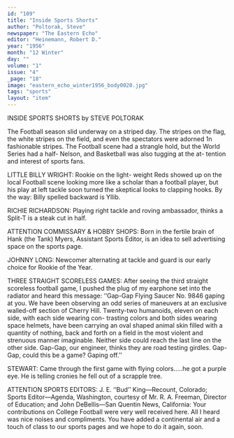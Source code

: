 ```yaml
---
id: "109"
title: "Inside Sports Shorts"
author: "Poltorak, Steve"
newspaper: "The Eastern Echo"
editor: "Heinemann, Robert D."
year: "1956"
month: "12 Winter"
day: ""
volume: "1"
issue: "4"
_page: "18"
image: "eastern_echo_winter1956_body0020.jpg"
tags: "sports"
layout: "item"
---
```

INSIDE SPORTS SHORTS
by STEVE POLTORAK

The Football season slid underway on a striped
day. The stripes on the flag, the white stripes on
the field, and even the spectators were adorned 1n
fashionable stripes. The Football scene had a
strangle hold, but the World Series had a half-
Nelson, and Basketball was also tugging at the at-
tention and interest of sports fans.

LITTLE BILLY WRIGHT: Rookie on the light-
weight Reds showed up on the local Football scene
looking more like a scholar than a football player,
but his play at left tackle soon turned the skeptical
looks to clapping hooks. By the way: Billy spelled
backward is Yllib.

RICHIE RICHARDSON: Playing right tackle and
roving ambassador, thinks a Split-T is a steak cut
in half.

ATTENTION COMMISSARY & HOBBY SHOPS:
Born in the fertile brain of Hank (the Tank) Myers,
Assistant Sports Editor, is an idea to sell advertising
space on the sports page.

JOHNNY LONG: Newcomer alternating at tackle
and guard is our early choice for Rookie of the Year.

THREE STRAIGHT SCORELESS GAMES: After
seeing the third straight scoreless football game, I
pushed the plug of my earphone set into the radiator
and heard this message: ‘‘Gap-Gap Flying Saucer
No. 9846 gaping at you. We have been observing an
odd series of maneuvers at an exclusive walled-off
section of Cherry Hill. Twenty-two humanoids,
eleven on each side, with each side wearing con-
trasting colors and both sides wearing space helmets,
have been carrying an oval shaped animal skin filled
with a quantity of nothing, back and forth on a field
in the most violent and strenuous manner imaginable.
Neither side could reach the last line on the other
side. Gap-Gap, our engineer, thinks they are road
testing girdles. Gap-Gap, could this be a game?
Gaping off.’’

STEWART: Came through the first game with
flying colors.....he got a purple eye. He is telling
cronies he fell out of a scrapple tree.

ATTENTION SPORTS EDITORS: J. E. ‘‘Bud’’
King—Recount, Colorado; Sports Editor—Agenda,
Washington, courtesy of Mr. R. A. Freeman,
Director of Education; and John DeBellis—San
Quentin News, California: Your contributions on
College Football were very well received here. All
I heard was nice noises and compliments. You have
added a continental air and a touch of class to our
sports pages and we hope to do it again, soon.
